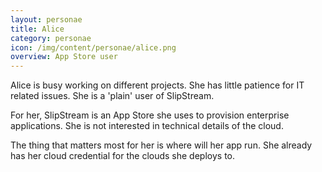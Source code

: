 ```yaml
---
layout: personae
title: Alice
category: personae
icon: /img/content/personae/alice.png
overview: App Store user
---
```


Alice is busy working on different projects. She has little patience for IT related issues. She is a 'plain' user of SlipStream. 


For her, SlipStream is an App Store she uses to provision enterprise applications. She is not interested in technical details of the cloud. 


The thing that matters most for her is where will her app run. She already has her cloud credential for the clouds she deploys to.

